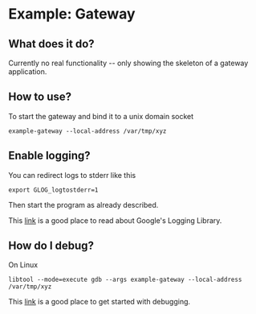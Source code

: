 # Example: Gateway

## What does it do?

Currently no real functionality -- only showing the skeleton of a gateway application.

## How to use?

To start the gateway and bind it to a unix domain socket

	example-gateway --local-address /var/tmp/xyz

## Enable logging?

You can redirect logs to stderr like this

	export GLOG_logtostderr=1

Then start the program as already described.

This [link](http://rpg.ifi.uzh.ch/docs/glog.html) is a good place to read about Google's Logging Library.

## How do I debug?

On Linux

	libtool --mode=execute gdb --args example-gateway --local-address /var/tmp/xyz

This [link](https://www.gnu.org/software/libtool/manual/html_node/Debugging-executables.html)
is a good place to get started with debugging.
